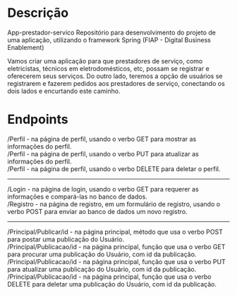 <h1>Descrição</h1>

App-prestador-servico
Repositório para desenvolvimento do projeto de uma aplicação, utilizando o framework Spring (FIAP - Digital Business Enablement)

Vamos criar uma aplicação para que prestadores de serviço, como eletricistas, técnicos em eletrodomésticos, etc, possam se registrar e oferecerem seus serviços.
Do outro lado, teremos a opção de usuários se registrarem e fazerem pedidos aos prestadores de serviço, conectando os dois lados e encurtando este caminho.



<h1>Endpoints</h1>


/Perfil - na página de perfil, usando o verbo GET para mostrar as informações do perfil.
<br>
/Perfil - na página de perfil, usando o verbo PUT para atualizar as informações do perfil.
<br>
/Perfil - na página de perfil, usando o verbo DELETE para deletar o perfil.
<hr>
/Login -  na página de login, usando o verbo GET para requerer as informações e compará-las no banco de dados.
<br>
/Registro - na página de registro, em um formulário de registro, usando o verbo POST para enviar ao banco de dados um novo registro.
<hr> 
/Principal/Publicar/id - na página principal, método que usa o verbo POST para postar uma publicação do Usuário.
<br>
/Principal/Publicacao/id - na página principal, função que usa o verbo GET para procurar uma publicação do Usuário, com id da publicação.
<br>
/Principal/Publicacao/id - na página principal, função que usa o verbo PUT para atualizar uma publicação do Usuário, com id da publicação.
<br>
/Principal/Publicacao/id - na página principal, função que usa o verbo DELETE para deletar uma publicação do Usuário, com id da publicação.
